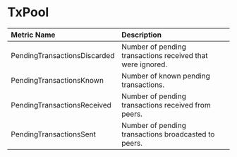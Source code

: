 # TxPool

| Metric Name | Description |
| :--- | :--- |
| PendingTransactionsDiscarded | Number of pending transactions received that were ignored. |
| PendingTransactionsKnown | Number of known pending transactions. |
| PendingTransactionsReceived | Number of pending transactions received from peers. |
| PendingTransactionsSent | Number of pending transactions broadcasted to peers. |
